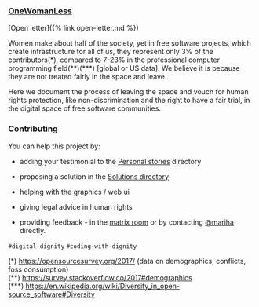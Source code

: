 ### [OneWomanLess](https://OneWomanLess.github.io)

[Open letter]({% link open-letter.md %})

Women make about half of the society, yet in free software projects, which create infrastructure for all of us, they represent only 3% of the contributors(\*), compared to 7-23% in the professional computer programming field(\*\*)(\*\*\*) [global or US data]. We believe it is because they are not treated fairly in the space and leave.

Here we document the process of leaving the space and vouch for human rights protection, like non-discrimination and the right to have a fair trial, in the digital space of free software communities.

### Contributing

You can help this project by:

- adding your testimonial to the [Personal stories](https://github.com/OneWomanLess/OneWomanLess.github.io/tree/main/personal-stories) directory
  
- proposing a solution in the [Solutions directory](https://github.com/OneWomanLess/OneWomanLess.github.io/tree/main/solutions)

- helping with the graphics / web ui

- giving legal advice in human rights
- providing feedback - in the [matrix room](https://matrix.to/#/#human-rights-in-foss:matrix.org) or by contacting [@mariha](https://github.com/mariha) directly.


`#digital-dignity` `#coding-with-dignity`

(\*) https://opensourcesurvey.org/2017/ (data on demographics, conflicts, foss consumption) \
(\*\*) https://survey.stackoverflow.co/2017#demographics \
(\*\*\*) https://en.wikipedia.org/wiki/Diversity_in_open-source_software#Diversity 
